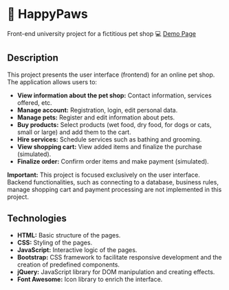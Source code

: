 # :dog: HappyPaws
Front-end university project for a fictitious pet shop
:computer: [Demo Page](https://williamnovak.github.io/HappyPaws/)

## Description

This project presents the user interface (frontend) for an online pet shop. The application allows users to:

* **View information about the pet shop:** Contact information, services offered, etc.
* **Manage account:** Registration, login, edit personal data.
* **Manage pets:** Register and edit information about pets.
* **Buy products:** Select products (wet food, dry food, for dogs or cats, small or large) and add them to the cart.
* **Hire services:** Schedule services such as bathing and grooming.
* **View shopping cart:** View added items and finalize the purchase (simulated).
* **Finalize order:** Confirm order items and make payment (simulated).


**Important:** This project is focused exclusively on the user interface. Backend functionalities, such as connecting to a database, business rules, manage shopping cart and payment processing are not implemented in this project.

## Technologies

* **HTML:** Basic structure of the pages.
* **CSS:** Styling of the pages.
* **JavaScript:** Interactive logic of the pages.
* **Bootstrap:** CSS framework to facilitate responsive development and the creation of predefined components.
* **jQuery:** JavaScript library for DOM manipulation and creating effects.
* **Font Awesome:** Icon library to enrich the interface.
